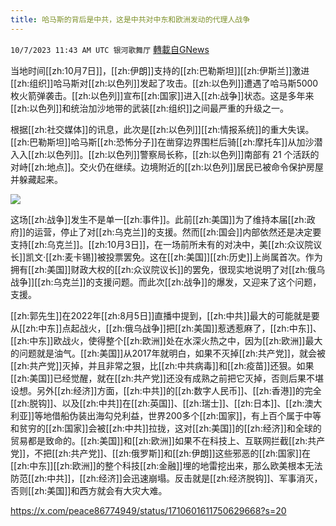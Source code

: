 ```yaml
---
title: 哈马斯的背后是中共，这是中共对中东和欧洲发动的代理人战争
---
```

`10/7/2023 11:43 AM UTC 银河歌舞厅` [轉載自GNews](https://gnews.org/articles/1798682)

当地时间[[zh:10月7日]]，[[zh:伊朗]]支持的[[zh:巴勒斯坦]][[zh:伊斯兰]]激进[[zh:组织]]哈马斯对[[zh:以色列]]发起了攻击。[[zh:以色列]]遭遇了哈马斯5000枚火箭弹袭击。[[zh:以色列]]宣布[[zh:国家]]进入[[zh:战争]]状态。这是多年来[[zh:以色列]]和统治加沙地带的武装[[zh:组织]]之间最严重的升级之一。

根据[[zh:社交媒体]]的讯息，此次是[[zh:以色列]][[zh:情报系统]]的重大失误。[[zh:巴勒斯坦]]哈马斯[[zh:恐怖分子]]在凿穿边界围栏后骑[[zh:摩托车]]从加沙潜入入[[zh:以色列]]。[[zh:以色列]]警察局长称，[[zh:以色列]]南部有 21 个活跃的对峙[[zh:地点]]。交火仍在继续。边境附近的[[zh:以色列]]居民已被命令保护房屋并躲藏起来。


![](ipfs://QmYmCnAomR7mqP2zQqD1Q4ymJB2AKUtzgVdjGmiqJ9Tf4N?.png)


这场[[zh:战争]]发生不是单一[[zh:事件]]。此前[[zh:美国]]为了维持本届[[zh:政府]]的运营，停止了对[[zh:乌克兰]]的支援。然而[[zh:国会]]内部依然还是决定要支持[[zh:乌克兰]]。[[zh:10月3日]]，在一场前所未有的对决中，美[[zh:众议院议长]]凯文·[[zh:麦卡锡]]被投票罢免。这在[[zh:美国]][[zh:历史]]上尚属首次。作为拥有[[zh:美国]]财政大权的[[zh:众议院议长]]的罢免，很现实地说明了对[[zh:俄乌战争]][[zh:乌克兰]]的支援问题。而此次[[zh:战争]]的爆发，又迎来了这个问题，支援。

[[zh:郭先生]]在2022年[[zh:8月5日]]直播中提到，[[zh:中共]]最大的可能就是要从[[zh:中东]]点起战火，[[zh:俄乌战争]]把[[zh:美国]]惹透惹麻了，[[zh:中东]]、[[zh:中东]]欧战火，使得整个[[zh:欧洲]]处在水深火热之中，因为[[zh:欧洲]]最大的问题就是油气。[[zh:美国]]从2017年就明白，如果不灭掉[[zh:共产党]]，就会被[[zh:共产党]]灭掉，并且非常之狠，比[[zh:中共病毒]]和[[zh:疫苗]]还狠。如果[[zh:美国]]已经觉醒，就在[[zh:共产党]]还没有成熟之前把它灭掉，否则后果不堪设想。另外[[zh:经济]]方面，[[zh:中共]]的[[zh:数字人民币]]、[[zh:香港]]的完全[[zh:脱钩]]、以及[[zh:中共]]在[[zh:英国]]、[[zh:瑞士]]、[[zh:日本]]、[[zh:澳大利亚]]等地借船伪装出海勾兑利益，世界200多个[[zh:国家]]，有上百个属于中等和贫穷的[[zh:国家]]会被[[zh:中共]]拉拢，这对[[zh:美国]]的[[zh:经济]]和全球的贸易都是致命的。[[zh:美国]]和[[zh:欧洲]]如果不在科技上、互联网拦截[[zh:共产党]]，不把[[zh:共产党]]、[[zh:俄罗斯]]和[[zh:伊朗]]这些邪恶的[[zh:国家]]在[[zh:中东]][[zh:欧洲]]的整个科技[[zh:金融]]埋的地雷挖出来，那么欧美根本无法防范[[zh:中共]]，[[zh:经济]]会迅速崩塌。反击就是[[zh:经济脱钩]]、军事消灭，否则[[zh:美国]]和西方就会有大灾大难。


https://x.com/peace86774949/status/1710601611750629668?s=20

